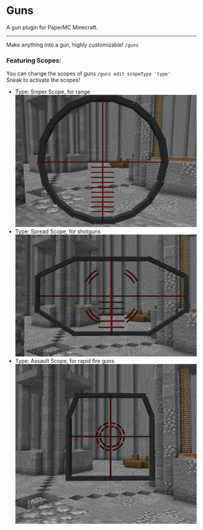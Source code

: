 # Guns
A gun plugin for PaperMC Minecraft.

---

Make anything into a gun, highly customizable!
`/guns`

### Featuring Scopes:
You can change the scopes of guns `/guns edit scopeType 'type'`
<br>
Sneak to activate the scopes!

- Type: Sniper Scope, for range
  ![demo](./assets/scope_sniper.png)
- Type: Spread Scope, for shotguns
  ![demo](./assets/scope_spread.png)
- Type: Assault Scope, for rapid fire guns
  ![demo](./assets/scope_assault.png)